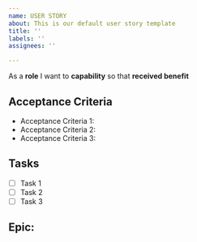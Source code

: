 ```yaml
---
name: USER STORY
about: This is our default user story template
title: ''
labels: ''
assignees: ''

---
```


As a **role** I want to **capability** so that **received benefit**

## Acceptance Criteria

 * Acceptance Criteria 1:
 * Acceptance Criteria 2:
 * Acceptance Criteria 3:

## Tasks

- [ ] Task 1
- [ ] Task 2
- [ ] Task 3
  
## Epic:
